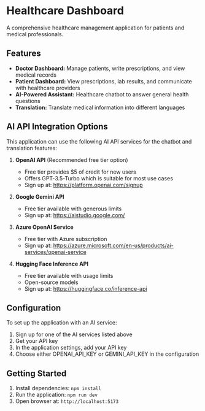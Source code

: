 
# Healthcare Dashboard

A comprehensive healthcare management application for patients and medical professionals.

## Features

- **Doctor Dashboard:** Manage patients, write prescriptions, and view medical records
- **Patient Dashboard:** View prescriptions, lab results, and communicate with healthcare providers
- **AI-Powered Assistant:** Healthcare chatbot to answer general health questions
- **Translation:** Translate medical information into different languages

## AI API Integration Options

This application can use the following AI API services for the chatbot and translation features:

1. **OpenAI API** (Recommended free tier option)
   - Free tier provides $5 of credit for new users
   - Offers GPT-3.5-Turbo which is suitable for most use cases
   - Sign up at: https://platform.openai.com/signup

2. **Google Gemini API**
   - Free tier available with generous limits
   - Sign up at: https://aistudio.google.com/

3. **Azure OpenAI Service**
   - Free tier with Azure subscription
   - Sign up at: https://azure.microsoft.com/en-us/products/ai-services/openai-service

4. **Hugging Face Inference API**
   - Free tier available with usage limits
   - Open-source models
   - Sign up at: https://huggingface.co/inference-api

## Configuration

To set up the application with an AI service:

1. Sign up for one of the AI services listed above
2. Get your API key
3. In the application settings, add your API key
4. Choose either OPENAI_API_KEY or GEMINI_API_KEY in the configuration

## Getting Started

1. Install dependencies: `npm install`
2. Run the application: `npm run dev`
3. Open browser at: `http://localhost:5173`

